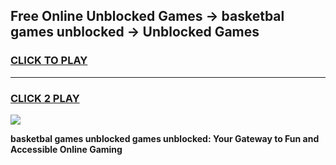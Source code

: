
## Free Online Unblocked Games → basketbal games unblocked → Unblocked Games
<h3>
<a href="https://premium.freeplayer.one?title=basketbal_games_unblocked&ref=21F">CLICK TO PLAY</a></h3>
<hr>

<h3>
<a href="https://premium.freeplayer.one?title=basketbal_games_unblocked&ref=21F">CLICK 2 PLAY</a>
  
</h3>

<a href="https://premium.freeplayer.one?title=basketbal_games_unblocked&ref=21F/"><img src="https://clearcache.store/games.png"></a>


**basketbal games unblocked games unblocked: Your Gateway to Fun and Accessible Online Gaming**
